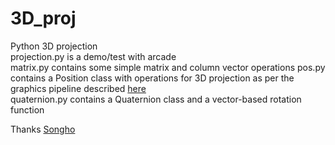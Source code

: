 # 3D_proj
Python 3D projection  
projection.py is a demo/test with arcade  
matrix.py contains some simple matrix and column vector operations
pos.py contains a Position class with operations for 3D projection as per the graphics pipeline described <a href="https://en.wikipedia.org/wiki/Graphics_pipeline">here</a>  
quaternion.py contains a Quaternion class and a vector-based rotation function  
  
Thanks <a href="https://www.songho.ca/opengl/index.html">Songho</a>
